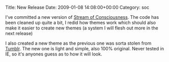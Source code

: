 Title: New Release
Date: 2009-01-08 14:08:00+00:00
Category: soc

I've committed a new version of [Stream of
Consciousness](http://github.com/rsayers/stream-of-consciousness/tree/master).
The code has been cleaned up quite a bit, I redid how themes work which should
also make it easier to create new themes (a system I will flesh out more in
the next release)

  
  
  
I also created a new theme as the previous one was sorta stolen from
[Tumblr](http://www.tumblr.com/). The new one is light and simple, also 100%
original. Never tested in IE, so it's anyones guess as to how it will look.

